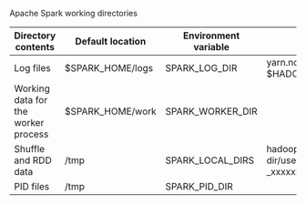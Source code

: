 Apache Spark working directories

|Directory contents   | Default location | Environment variable | Environment variable |
|---------------------|------------------|----------------------|----------------------|
|Log files            | $SPARK_HOME/logs | SPARK_LOG_DIR        | yarn.nodemanager.local-dirs (yarn-site.xml) = $HADOOP_HOME/logs/userlogs |
|Working data for the worker process   | $SPARK_HOME/work | SPARK_WORKER_DIR     |  |
|Shuffle and RDD data | /tmp             | SPARK_LOCAL_DIRS     | hadoop.tmp.dir (core-site.xml) = ./nm-local-dir/usercache/root/appcache/application_xxxxxxxxxxx_xxxxxxx/blockmgr-_xxxxxxxxxxx_xxxxxxx |
| PID files           | /tmp             | SPARK_PID_DIR        |  |
